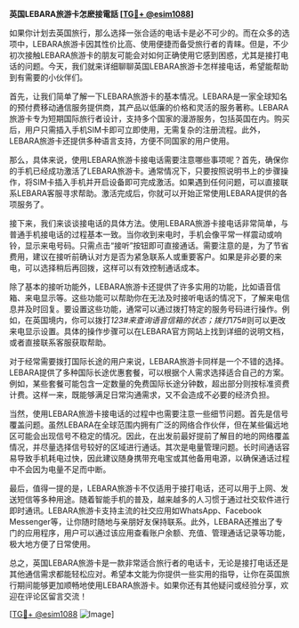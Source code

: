 **英国LEBARA旅游卡怎麽接電話 [[TG💪+ @esim1088](https://t.me/s/esim1088)]**

如果你计划去英国旅行，那么选择一张合适的电话卡是必不可少的。而在众多的选项中，LEBARA旅游卡因其性价比高、使用便捷而备受旅行者的青睐。但是，不少初次接触LEBARA旅游卡的朋友可能会对如何正确使用它感到困惑，尤其是接打电话的问题。今天，我们就来详细聊聊英国LEBARA旅游卡怎样接电话，希望能帮助到有需要的小伙伴们。

首先，让我们简单了解一下LEBARA旅游卡的基本情况。LEBARA是一家全球知名的预付费移动通信服务提供商，其产品以低廉的价格和灵活的服务著称。LEBARA旅游卡专为短期国际旅行者设计，支持多个国家的漫游服务，包括英国在内。购买后，用户只需插入手机SIM卡即可立即使用，无需复杂的注册流程。此外，LEBARA旅游卡还提供多种语言支持，方便不同国家的用户使用。

那么，具体来说，使用LEBARA旅游卡接电话需要注意哪些事项呢？首先，确保你的手机已经成功激活了LEBARA旅游卡。通常情况下，只要按照说明书上的步骤操作，将SIM卡插入手机并开启设备即可完成激活。如果遇到任何问题，可以直接联系LEBARA客服寻求帮助。激活完成后，你就可以开始正常使用LEBARA提供的各项服务了。

接下来，我们来谈谈接电话的具体方法。使用LEBARA旅游卡接电话非常简单，与普通手机接电话的过程基本一致。当你收到来电时，手机会像平常一样震动或响铃，显示来电号码。只需点击“接听”按钮即可直接通话。需要注意的是，为了节省费用，建议在接听前确认对方是否为紧急联系人或重要客户。如果是非必要的来电，可以选择稍后再回拨，这样可以有效控制通话成本。

除了基本的接听功能外，LEBARA旅游卡还提供了许多实用的功能，比如语音信箱、来电显示等。这些功能可以帮助你在无法及时接听电话的情况下，了解来电信息并及时回复。要设置这些功能，通常可以通过拨打特定的服务号码进行操作。例如，在英国境内，你可以拨打*123#来查询语音信箱的状态；拨打*175#则可以更改来电显示设置。具体的操作步骤可以在LEBARA官方网站上找到详细的说明文档，或者直接联系客服获取帮助。

对于经常需要拨打国际长途的用户来说，LEBARA旅游卡同样是一个不错的选择。LEBARA提供了多种国际长途优惠套餐，可以根据个人需求选择适合自己的方案。例如，某些套餐可能包含一定数量的免费国际长途分钟数，超出部分则按标准资费计费。这样一来，既能够满足日常沟通需求，又不会造成不必要的经济负担。

当然，使用LEBARA旅游卡接电话的过程中也需要注意一些细节问题。首先是信号覆盖问题。虽然LEBARA在全球范围内拥有广泛的网络合作伙伴，但在某些偏远地区可能会出现信号不稳定的情况。因此，在出发前最好提前了解目的地的网络覆盖情况，并尽量选择信号较好的区域进行通话。其次是电量管理问题。长时间通话容易导致手机耗电过快，因此建议随身携带充电宝或其他备用电源，以确保通话过程中不会因为电量不足而中断。

最后，值得一提的是，LEBARA旅游卡不仅适用于接打电话，还可以用于上网、发送短信等多种用途。随着智能手机的普及，越来越多的人习惯于通过社交软件进行即时通讯。LEBARA旅游卡支持主流的社交应用如WhatsApp、Facebook Messenger等，让你随时随地与亲朋好友保持联系。此外，LEBARA还推出了专门的应用程序，用户可以通过该应用查看账户余额、充值、管理通话记录等功能，极大地方便了日常使用。

总之，英国LEBARA旅游卡是一款非常适合旅行者的电话卡，无论是接打电话还是其他通信需求都能轻松应对。希望本文能为你提供一些实用的指导，让你在英国旅行期间能够更加顺畅地使用LEBARA旅游卡。如果你还有其他疑问或经验分享，欢迎在评论区留言交流！

[[TG💪+ @esim1088](https://t.me/s/esim1088) ![Image](https://i.postimg.cc/4NQfJmqS/Snipaste-2025-05-13-00-14-12.png)]